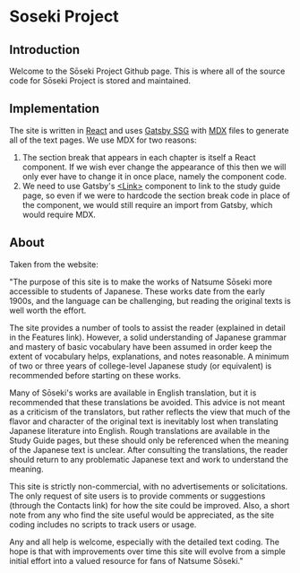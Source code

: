 # Soseki Project

## Introduction

Welcome to the Sōseki Project Github page. This is where all of the source code for
Sōseki Project is stored and maintained. 

## Implementation
The site is written in [React](https://reactjs.org/)
and uses [Gatsby SSG](https://www.gatsbyjs.org/) with [MDX](https://mdxjs.com/) files to
generate all of the text pages. We use MDX for two reasons:
1. The section break that appears in each chapter is itself a React component. If we wish ever change the appearance of this then we will only ever have to change it in once place, namely the component code.
2. We need to use Gatsby's [\<Link\>](https://www.gatsbyjs.org/docs/gatsby-link/) component to link to the study guide page, so even if we were to hardcode the section break code in place of the component, we would still require an import from Gatsby, which would require MDX.

## About

Taken from the website: 

"The purpose of this site is to make the works of Natsume Sōseki more accessible to students of Japanese. These works date from the early 1900s, and the language can be challenging, but reading the original texts is well worth the effort.

The site provides a number of tools to assist the reader (explained in detail in the Features link). However, a solid understanding of Japanese grammar and mastery of basic vocabulary have been assumed in order keep the extent of vocabulary helps, explanations, and notes reasonable. A minimum of two or three years of college-level Japanese study (or equivalent) is recommended before starting on these works.

Many of Sōseki's works are available in English translation, but it is recommended that these translations be avoided. This advice is not meant as a criticism of the translators, but rather reflects the view that much of the flavor and character of the original text is inevitably lost when translating Japanese literature into English. Rough translations are available in the Study Guide pages, but these should only be referenced when the meaning of the Japanese text is unclear. After consulting the translations, the reader should return to any problematic Japanese text and work to understand the meaning.

This site is strictly non-commercial, with no advertisements or solicitations. The only request of site users is to provide comments or suggestions (through the Contacts link) for how the site could be improved. Also, a short note from any who find the site useful would be appreciated, as the site coding includes no scripts to track users or usage.

Any and all help is welcome, especially with the detailed text coding. The hope is that with improvements over time this site will evolve from a simple initial effort into a valued resource for fans of Natsume Sōseki."
